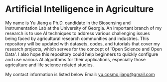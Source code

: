 # Artificial Intelligence in Agriculture
My name is Yu Jiang a Ph.D. candidate in the Biosensing and Instrumentation Lab at the University of Georgia. An important branch of my research is to use AI techniques to address various challenging issues being faced by agricultural research communities and industries. This repository will be updated with datasets, codes, and tutorials that cover my research projects, which serves for the concept of 'Open Science and Open Data'. I also hope this repository could help beginners to quickly configure and use various AI algorithms for their applications, especially those agriculture and life science related studies. 

My contact information is listed below
Email: yu.cosmo.jiang@gmail.com
